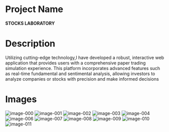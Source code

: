 # Project Name
**STOCKS LABORATORY**
# Description
Utilizing cutting-edge technology,I have developed a robust, interactive web application that provides users with a comprehensive paper trading simulation experience. This platform incorporates advanced features such as real-time fundamental and sentimental analysis, allowing investors to analyze companies or stocks with precision and make informed decisions

# Images
![image-000](https://github.com/Mak-3/Stocks-Laboratory/assets/75625675/2f5effe5-38ea-4276-8c93-4100e2de5245)
![image-001](https://github.com/Mak-3/Stocks-Laboratory/assets/75625675/ebb48f41-eec7-4c3c-95fa-45bb669e90d0)
![image-002](https://github.com/Mak-3/Stocks-Laboratory/assets/75625675/63d8ff9f-97ef-4396-83e1-e2cca64f4d0b)
![image-003](https://github.com/Mak-3/Stocks-Laboratory/assets/75625675/e4063b2e-05df-4214-ad42-3ce6db3367e8)
![image-004](https://github.com/Mak-3/Stocks-Laboratory/assets/75625675/e5cb80e8-c645-4386-a321-d08be506a5f0)
![image-006](https://github.com/Mak-3/Stocks-Laboratory/assets/75625675/d82dc80b-c82b-4628-9b22-9fd0e1b9e0a1)
![image-007](https://github.com/Mak-3/Stocks-Laboratory/assets/75625675/cfc24705-26fd-47cf-86f5-6df22aad966c)
![image-008](https://github.com/Mak-3/Stocks-Laboratory/assets/75625675/73c79f53-6c33-4521-a682-6a4eafcfee5e)
![image-009](https://github.com/Mak-3/Stocks-Laboratory/assets/75625675/6cea24e7-ee68-48de-93a1-e58d6a6c3fd6)
![image-010](https://github.com/Mak-3/Stocks-Laboratory/assets/75625675/6cc3e9da-cc6c-481d-984c-f0222096a936)
![image-011](https://github.com/Mak-3/Stocks-Laboratory/assets/75625675/fa13b8cf-52b1-4086-adbb-938bb91e87a6)